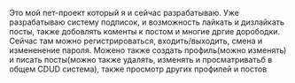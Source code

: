 Это мой пет-проект который я и сейчас разрабатываю. Уже разрабатываю систему подписок, и возможность лайкать и дизлайкать посты, также добовлять коменты к постом и многие дргие дорободки. Сейчас там можно регистрироваться, входить/выходить, смена и измененение пароля. Можено также создать профиль(можно изменять) и писать посты(можно также удалять, изменять и просматриватьб в общем CDUD система), также просмотр других профилей и постов
